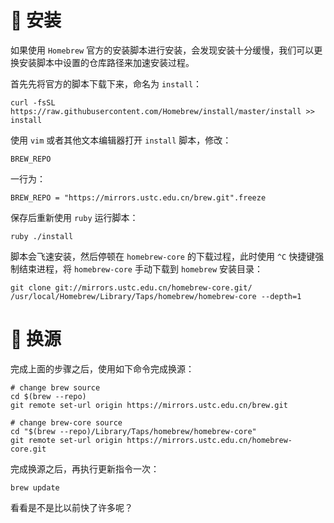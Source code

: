 <!--
@key 23
@title MacOS Homebrew 安装、更新慢解决方法
@date 2020-2-18
@labels Tips
@description 分为两部分：Homebrew 安装与 Homebrew 换源
-->

# 🍖 安装

如果使用 `Homebrew` 官方的安装脚本进行安装，会发现安装十分缓慢，我们可以更换安装脚本中设置的仓库路径来加速安装过程。

首先先将官方的脚本下载下来，命名为 `install`：

```shell
curl -fsSL https://raw.githubusercontent.com/Homebrew/install/master/install >> install
```

使用 `vim` 或者其他文本编辑器打开 `install` 脚本，修改：

```shell
BREW_REPO
```

一行为：

```shell
BREW_REPO = "https://mirrors.ustc.edu.cn/brew.git".freeze
```

保存后重新使用 `ruby` 运行脚本：

```shell
ruby ./install
```

脚本会飞速安装，然后停顿在 `homebrew-core` 的下载过程，此时使用 `^C` 快捷键强制结束进程，将 `homebrew-core` 手动下载到 `homebrew` 安装目录：

```shell
git clone git://mirrors.ustc.edu.cn/homebrew-core.git/ /usr/local/Homebrew/Library/Taps/homebrew/homebrew-core --depth=1
```

# 🧀 换源

完成上面的步骤之后，使用如下命令完成换源：

```shell
# change brew source
cd $(brew --repo)
git remote set-url origin https://mirrors.ustc.edu.cn/brew.git

# change brew-core source
cd "$(brew --repo)/Library/Taps/homebrew/homebrew-core"
git remote set-url origin https://mirrors.ustc.edu.cn/homebrew-core.git
```

完成换源之后，再执行更新指令一次：

```shell
brew update
```

看看是不是比以前快了许多呢？
